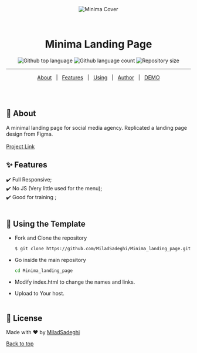 <div align="center" id="top"> 
  <img src="https://s4.uupload.ir/files/minima_landing_page_bxd.png" alt="Minima Cover" />

  &#xa0;

  <!-- <a href="https://15tailwind.netlify.app">Demo</a> -->
</div>

<h1 align="center">Minima Landing Page</h1>


<p align="center">
  <img alt="Github top language" src="https://img.shields.io/github/languages/top/MiladSadeghi/Minima_landing_page?color=56BEB8">

  <img alt="Github language count" src="https://img.shields.io/github/languages/count/MiladSadeghi/Minima_landing_page?color=56BEB8">

  <img alt="Repository size" src="https://img.shields.io/github/repo-size/MiladSadeghi/Minima_landing_page?color=56BEB8">
</p>

<!-- Status -->

<hr>

<p align="center">
  <a href="#dart-about" id="dart-about">About</a> &#xa0; | &#xa0; 
  <a href="#sparkles-features" id="sparkles-features">Features</a> &#xa0; | &#xa0;
  <a href="#checkered_flag-starting" id="checkered_flag-starting">Using</a> &#xa0; | &#xa0;
  <a href="https://github.com/MiladSadeghi" target="_blank">Author</a> &#xa0; | &#xa0;
  <a href="https://miladsadeghi.github.io/Minima_landing_page/" target="_blank">DEMO</a>
</p>

<br><br>

## :dart: About ##

A minimal landing page for social media agency. Replicated a landing page design from Figma.
<br><br>
<a href="https://www.figma.com/file/dxEJjmG7EMftjqfnw9FgfU/Minima-Landing-Page-Community" target="_blank">Project Link</a>
## :sparkles: Features ##

:heavy_check_mark: Full Responsive;\
:heavy_check_mark: No JS (Very little used for the menu);\
:heavy_check_mark: Good for training ;
<br><br>
## :checkered_flag: Using the Template ##

* Fork and Clone the repository

  ```bash 
  $ git clone https://github.com/MiladSadeghi/Minima_landing_page.git
  ```
* Go inside the main repository

  ```bash 
  cd Minima_landing_page
  ```

* Modify index.html to change the names and links.

* Upload to Your host.
<br><br>

## :memo: License ##

Made with :heart: by <a href="https://github.com/MiladSadeghi" target="_blank">MiladSadeghi</a>

<a href="#top">Back to top</a>
<br><br><br><br>
